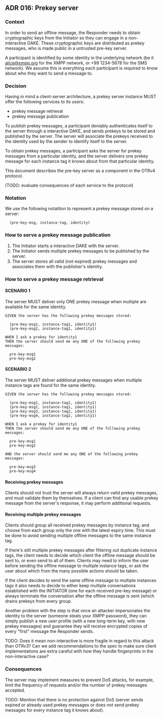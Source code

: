 ## ADR 016: Prekey server

### Context

In order to send an offline message, the Responder needs to obtain
cryptographic keys from the Initiator so they can engage in a
non-interactive DAKE. These cryptographic keys are distributed as
prekey messages, who is made public in a untrusted pre-key server.

A participant is identified by some identity in the underlying network
(be it alice@xmpp.org for the XMPP network, or +99 1234-5678 for the
SMS network). We assume this is everything each participant is required
to know about who they want to send a message to.

### Decision

Having in mind a client-server architecture, a prekey server instance MUST
offer the following services to its users:

- prekey message retrieval
- prekey message publication

To publish prekey messages, a participant deniably authenticates itself to
the server through a interactive DAKE, and sends prekeys to be stored and
published by the server. The server will associate the prekeys received to
the identity used by the sender to identify itself to the server.

To obtain prekey messages, a participant asks the server for prekey messages
from a particular identity, and the server delivers one prekey message for
each instance tag it knows about from that particular identity.

This document describes the pre-key server as a component in the OTRv4 protocol.

(TODO: evaluate consequences of each service to the protocol)

### Notation

We use the following notatiton to represent a prekey message stored on a server:

      (pre-key-msg, instance-tag, identity)

### How to serve a prekey message publication

1. The Initiator starts a interactive DAKE with the server.
2. The Initiator sends multiple prekey messages to be published by the server.
3. The server stores all valid (not-expired) prekey messages and associates them
   with the publisher's identity.

### How to serve a prekey message retrieval

#### SCENARIO 1

The server MUST deliver only ONE prekey message when multiple
are available for the same identity.

    GIVEN the server has the following prekey messages stored:

      (pre-key-msg1, instance-tag1, identity1)
      (pre-key-msg2, instance-tag1, identity1)

    WHEN I ask a prekey for identity1
    THEN the server should send me any ONE of the following prekey messages:

      pre-key-msg1
      pre-key-msg2


#### SCENARIO 2

The server MUST deliver additional prekey messages when multiple
instance tags are found for the same identity.

    GIVEN the server has the following prekey messages stored:

      (pre-key-msg1, instance-tag1, identity1)
      (pre-key-msg2, instance-tag1, identity1)
      (pre-key-msg3, instance-tag2, identity1)
      (pre-key-msg4, instance-tag2, identity1)

    WHEN I ask a prekey for identity1
    THEN the server should send me any ONE of the following prekey messages:

      pre-key-msg1
      pre-key-msg2

    AND the server should send me any ONE of the following prekey messages:

      pre-key-msg3
      pre-key-msg4

#### Receiving prekey messages

Clients should not trust the server will always return valid prekey messages,
and must validate them by themselves. If a client can find any usable prekey
message from the server's response, it may perform additional requests.

#### Receiving multiple prekey messages

Clients should group all received prekey messages by instance tag, and choose
from each group only the one with the latest expiry time. This must be done to
avoid sending multiple offline messages to the same instance tag.

If there's still multiple prekey messages after filtering out duplicate
instance tags, the client needs to decide which client the offline message
should be sent to, or even send to all of them. Clients may need to inform
the user before sending the offline message to multiple instance tags, or ask
the user about which from the many possible actions should be taken.

If the client decides to send the same offline message to multiple instances
tags it also needs to decide to either keep multiple conversations established
with the INITIATOR (one for each received pre-key message) or always terminate
the conversation after the offline message is sent (which drains prekeys from
every group.

Another problem with the step is that once an attacker impersonates the
identity to the server (someone steals your XMPP password), they can simply
publish a new user profile (with a new long-term key, with new prekey
messages) and guarantee they will receive encrypted copies of every "first"
message the Responder sends.

TODO: Does it mean non-interactive is more fragile
in regard to this attack than OTRv3? Can we add recommendations to the spec
to make sure client implementations are extra careful with how they handle
fingerprints in the non-interactive case?

### Consequences

The server may implement measures to prevent DoS attacks, for example, limit the
frequency of requests and/or the number of prekey messages accepted.

TODO: Mention that there is no protection against DoS (server sends expired or
already used prekey messages or does not send prekey messages for every
instance tag it knows about).
